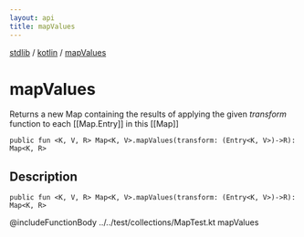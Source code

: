 ```yaml
---
layout: api
title: mapValues
---
```

[stdlib](../index.html) / [kotlin](index.html) / [mapValues](mapValues.html)

# mapValues
Returns a new Map containing the results of applying the given *transform* function to each [[Map.Entry]] in this [[Map]]
```
public fun <K, V, R> Map<K, V>.mapValues(transform: (Entry<K, V>)->R): Map<K, R>
```
## Description
```
public fun <K, V, R> Map<K, V>.mapValues(transform: (Entry<K, V>)->R): Map<K, R>
```
@includeFunctionBody ../../test/collections/MapTest.kt mapValues

